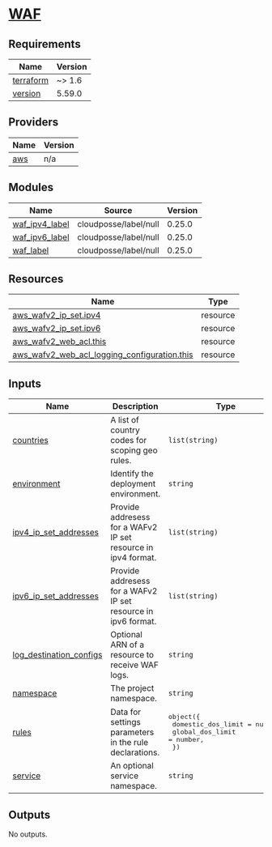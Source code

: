 # [WAF](https://docs.aws.amazon.com/waf/)

<!-- BEGIN_TF_DOCS -->
## Requirements

| Name | Version |
|------|---------|
| <a name="requirement_terraform"></a> [terraform](#requirement\_terraform) | ~> 1.6 |
| <a name="requirement_version"></a> [version](#requirement\_version) | 5.59.0 |

## Providers

| Name | Version |
|------|---------|
| <a name="provider_aws"></a> [aws](#provider\_aws) | n/a |

## Modules

| Name | Source | Version |
|------|--------|---------|
| <a name="module_waf_ipv4_label"></a> [waf\_ipv4\_label](#module\_waf\_ipv4\_label) | cloudposse/label/null | 0.25.0 |
| <a name="module_waf_ipv6_label"></a> [waf\_ipv6\_label](#module\_waf\_ipv6\_label) | cloudposse/label/null | 0.25.0 |
| <a name="module_waf_label"></a> [waf\_label](#module\_waf\_label) | cloudposse/label/null | 0.25.0 |

## Resources

| Name | Type |
|------|------|
| [aws_wafv2_ip_set.ipv4](https://registry.terraform.io/providers/hashicorp/aws/latest/docs/resources/wafv2_ip_set) | resource |
| [aws_wafv2_ip_set.ipv6](https://registry.terraform.io/providers/hashicorp/aws/latest/docs/resources/wafv2_ip_set) | resource |
| [aws_wafv2_web_acl.this](https://registry.terraform.io/providers/hashicorp/aws/latest/docs/resources/wafv2_web_acl) | resource |
| [aws_wafv2_web_acl_logging_configuration.this](https://registry.terraform.io/providers/hashicorp/aws/latest/docs/resources/wafv2_web_acl_logging_configuration) | resource |

## Inputs

| Name | Description | Type | Default | Required |
|------|-------------|------|---------|:--------:|
| <a name="input_countries"></a> [countries](#input\_countries) | A list of country codes for scoping geo rules. | `list(string)` | n/a | yes |
| <a name="input_environment"></a> [environment](#input\_environment) | Identify the deployment environment. | `string` | n/a | yes |
| <a name="input_ipv4_ip_set_addresses"></a> [ipv4\_ip\_set\_addresses](#input\_ipv4\_ip\_set\_addresses) | Provide addresess for a WAFv2 IP set resource in ipv4 format. | `list(string)` | n/a | yes |
| <a name="input_ipv6_ip_set_addresses"></a> [ipv6\_ip\_set\_addresses](#input\_ipv6\_ip\_set\_addresses) | Provide addresess for a WAFv2 IP set resource in ipv6 format. | `list(string)` | n/a | yes |
| <a name="input_log_destination_configs"></a> [log\_destination\_configs](#input\_log\_destination\_configs) | Optional ARN of a resource to receive WAF logs. | `string` | `null` | no |
| <a name="input_namespace"></a> [namespace](#input\_namespace) | The project namespace. | `string` | n/a | yes |
| <a name="input_rules"></a> [rules](#input\_rules) | Data for settings parameters in the rule declarations. | <pre>object({<br>    domestic_dos_limit = number,<br>    global_dos_limit   = number,<br>  })</pre> | n/a | yes |
| <a name="input_service"></a> [service](#input\_service) | An optional service namespace. | `string` | `null` | no |

## Outputs

No outputs.
<!-- END_TF_DOCS -->